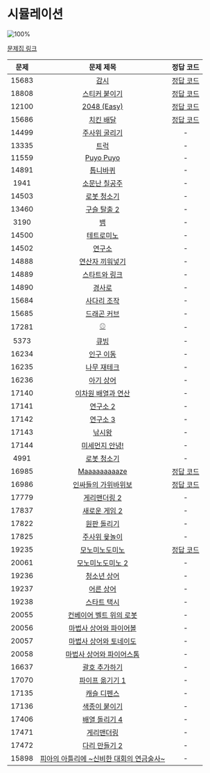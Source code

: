 # 시뮬레이션

![100%](https://progress-bar.dev/7/?scale=53&title=progress&width=500&color=babaca&suffix=/53)

[문제집 링크](https://www.acmicpc.net/workbook/view/7316)

| 문제 | 문제 제목 | 정답 코드 |
| :--: | :--: | :--: |
| 15683 | [감시](https://www.acmicpc.net/problem/15683) | [정답 코드](../0x0D/solutions/15683.cpp) |
| 18808 | [스티커 붙이기](https://www.acmicpc.net/problem/18808) | [정답 코드](../0x0D/solutions/18808.cpp) |
| 12100 | [2048 (Easy)](https://www.acmicpc.net/problem/12100) | [정답 코드](../0x0D/solutions/12100.cpp) |
| 15686 | [치킨 배달](https://www.acmicpc.net/problem/15686) | [정답 코드](../0x0D/solutions/15686.cpp) |
| 14499 | [주사위 굴리기](https://www.acmicpc.net/problem/14499) | - |
| 13335 | [트럭](https://www.acmicpc.net/problem/13335) | - |
| 11559 | [Puyo Puyo](https://www.acmicpc.net/problem/11559) | - |
| 14891 | [톱니바퀴](https://www.acmicpc.net/problem/14891) | - |
| 1941 | [소문난 칠공주](https://www.acmicpc.net/problem/1941) | - |
| 14503 | [로봇 청소기](https://www.acmicpc.net/problem/14503) | - |
| 13460 | [구슬 탈출 2](https://www.acmicpc.net/problem/13460) | - |
| 3190 | [뱀](https://www.acmicpc.net/problem/3190) | - |
| 14500 | [테트로미노](https://www.acmicpc.net/problem/14500) | - |
| 14502 | [연구소](https://www.acmicpc.net/problem/14502) | - |
| 14888 | [연산자 끼워넣기](https://www.acmicpc.net/problem/14888) | - |
| 14889 | [스타트와 링크](https://www.acmicpc.net/problem/14889) | - |
| 14890 | [경사로](https://www.acmicpc.net/problem/14890) | - |
| 15684 | [사다리 조작](https://www.acmicpc.net/problem/15684) | - |
| 15685 | [드래곤 커브](https://www.acmicpc.net/problem/15685) | - |
| 17281 | [⚾](https://www.acmicpc.net/problem/17281) | - |
| 5373 | [큐빙](https://www.acmicpc.net/problem/5373) | - |
| 16234 | [인구 이동](https://www.acmicpc.net/problem/16234) | - |
| 16235 | [나무 재테크](https://www.acmicpc.net/problem/16235) | - |
| 16236 | [아기 상어](https://www.acmicpc.net/problem/16236) | - |
| 17140 | [이차원 배열과 연산](https://www.acmicpc.net/problem/17140) | - |
| 17141 | [연구소 2](https://www.acmicpc.net/problem/17141) | - |
| 17142 | [연구소 3](https://www.acmicpc.net/problem/17142) | - |
| 17143 | [낚시왕](https://www.acmicpc.net/problem/17143) | - |
| 17144 | [미세먼지 안녕!](https://www.acmicpc.net/problem/17144) | - |
| 4991 | [로봇 청소기](https://www.acmicpc.net/problem/4991) | - |
| 16985 | [Maaaaaaaaaze](https://www.acmicpc.net/problem/16985) | [정답 코드](../0x0D/solutions/16985.cpp) |
| 16986 | [인싸들의 가위바위보](https://www.acmicpc.net/problem/16986) | [정답 코드](../0x0D/solutions/16986.cpp) |
| 17779 | [게리맨더링 2](https://www.acmicpc.net/problem/17779) | - |
| 17837 | [새로운 게임 2](https://www.acmicpc.net/problem/17837) | - |
| 17822 | [원판 돌리기](https://www.acmicpc.net/problem/17822) | - |
| 17825 | [주사위 윷놀이](https://www.acmicpc.net/problem/17825) | - |
| 19235 | [모노미노도미노](https://www.acmicpc.net/problem/19235) | [정답 코드](../0x0D/solutions/19235.cpp) |
| 20061 | [모노미노도미노 2](https://www.acmicpc.net/problem/20061) | - |
| 19236 | [청소년 상어](https://www.acmicpc.net/problem/19236) | - |
| 19237 | [어른 상어](https://www.acmicpc.net/problem/19237) | - |
| 19238 | [스타트 택시](https://www.acmicpc.net/problem/19238) | - |
| 20055 | [컨베이어 벨트 위의 로봇](https://www.acmicpc.net/problem/20055) | - |
| 20056 | [마법사 상어와 파이어볼](https://www.acmicpc.net/problem/20056) | - |
| 20057 | [마법사 상어와 토네이도](https://www.acmicpc.net/problem/20057) | - |
| 20058 | [마법사 상어와 파이어스톰](https://www.acmicpc.net/problem/20058) | - |
| 16637 | [괄호 추가하기](https://www.acmicpc.net/problem/16637) | - |
| 17070 | [파이프 옮기기 1](https://www.acmicpc.net/problem/17070) | - |
| 17135 | [캐슬 디펜스](https://www.acmicpc.net/problem/17135) | - |
| 17136 | [색종이 붙이기](https://www.acmicpc.net/problem/17136) | - |
| 17406 | [배열 돌리기 4](https://www.acmicpc.net/problem/17406) | - |
| 17471 | [게리맨더링](https://www.acmicpc.net/problem/17471) | - |
| 17472 | [다리 만들기 2](https://www.acmicpc.net/problem/17472) | - |
| 15898 | [피아의 아틀리에 ~신비한 대회의 연금술사~](https://www.acmicpc.net/problem/15898) | - |
